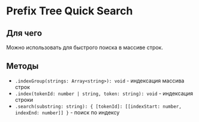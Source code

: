 # Prefix Tree Quick Search

## Для чего
Можно использовать для быстрого поиска в массиве строк.

## Методы
- `.indexGroup(strings: Array<string>): void` - индексация массива строк
- `.index(tokenId: number | string, token: string): void` - индексация строки
- `.search(substring: string): { [tokenId]: [[indexStart: number, indexEnd: number]] }` - поиск по индексу
